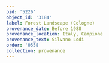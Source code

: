 ```yaml
---
pid: '5226'
object_id: '3184'
label: Forest Landscape (Cologne)
provenance_date: Before 1988
provenance_location: Italy, Campione
provenance_text: Silvano Lodi
order: '0558'
collection: provenance
---
```

